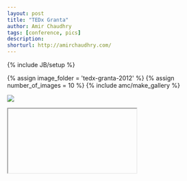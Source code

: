 ```yaml
---
layout: post
title: "TEDx Granta"
author: Amir Chaudhry
tags: [conference, pics]
description:
shorturl: http://amirchaudhry.com/
---
```

{% include JB/setup %}

{% assign image_folder = 'tedx-granta-2012' %}
{% assign number_of_images = 10 %}
{% include amc/make_gallery %}

<a href="#"><img class="center" src="#"></a>

&#x20; <iframe>lipsum</iframe>